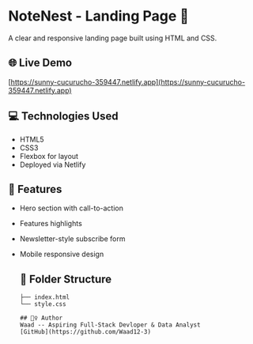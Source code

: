 # NoteNest - Landing Page 📝

A clear and responsive landing page built using HTML and CSS.

## 🌐 Live Demo
[https://sunny-cucurucho-359447.netlify.app](https://sunny-cucurucho-359447.netlify.app)

## 💻 Technologies Used
- HTML5
- CSS3
- Flexbox for layout
- Deployed via Netlify

## 📸 Features
- Hero section with call-to-action
- Features highlights
- Newsletter-style subscribe form
- Mobile responsive design

  ## 📁 Folder Structure
  ```
  ├── index.html
  └── style.css

  ## 🙋‍♀️ Author
  Waad -- Aspiring Full-Stack Devloper & Data Analyst
  [GitHub](https://github.com/Waad12-3)
